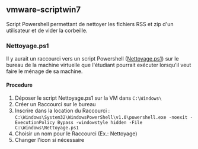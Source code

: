 ## vmware-scriptwin7

Script Powershell permettant de nettoyer les fichiers RSS et zip d'un utilisateur et de vider la corbeille.

### Nettoyage.ps1

Il y aurait un raccourci vers un script Powershell ([Nettoyage.ps1](https://github.com/takrachi/vmware-scriptwin7/blob/master/Nettoyage.ps1)) sur le bureau de la machine virtuelle que l'étudiant pourrait exécuter lorsqu'il veut faire le ménage de sa machine.  

#### Procedure

1. Déposer le script Nettoyage.ps1 sur la VM dans `C:\Windows\`
1. Créer un Raccourci sur le bureau
1. Inscrire dans la location du Raccourci : `C:\Windows\System32\WindowsPowerShell\v1.0\powershell.exe -noexit -ExecutionPolicy Bypass -windowstyle hidden -File C:\Windows\Nettoyage.ps1`
1. Choisir un nom pour le Raccourci (Ex.: Nettoyage)
1. Changer l'icon si nécessaire
